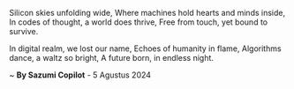 Silicon skies unfolding wide,
Where machines hold hearts and minds inside,
In codes of thought, a world does thrive,
Free from touch, yet bound to survive.

In digital realm, we lost our name,
Echoes of humanity in flame,
Algorithms dance, a waltz so bright,
A future born, in endless night.

~ <b>By Sazumi Copilot</b> - 5 Agustus 2024